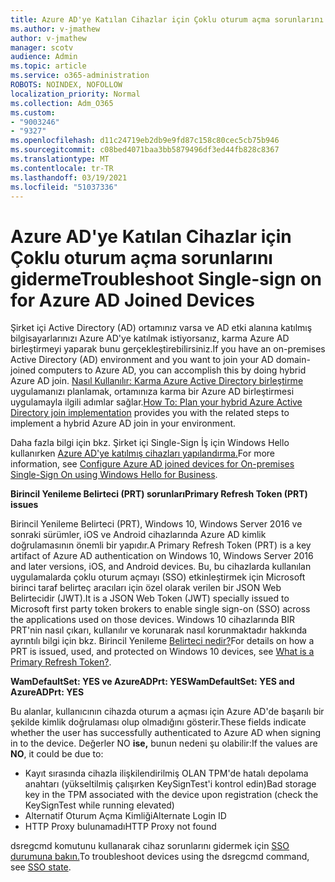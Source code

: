 ```yaml
---
title: Azure AD'ye Katılan Cihazlar için Çoklu oturum açma sorunlarını giderme
ms.author: v-jmathew
author: v-jmathew
manager: scotv
audience: Admin
ms.topic: article
ms.service: o365-administration
ROBOTS: NOINDEX, NOFOLLOW
localization_priority: Normal
ms.collection: Adm_O365
ms.custom:
- "9003246"
- "9327"
ms.openlocfilehash: d11c24719eb2db9e9fd87c158c80cec5cb75b946
ms.sourcegitcommit: c08bed4071baa3bb5879496df3ed44fb828c8367
ms.translationtype: MT
ms.contentlocale: tr-TR
ms.lasthandoff: 03/19/2021
ms.locfileid: "51037336"
---
```

# <a name="troubleshoot-single-sign-on-for-azure-ad-joined-devices"></a><span data-ttu-id="8045c-102">Azure AD'ye Katılan Cihazlar için Çoklu oturum açma sorunlarını giderme</span><span class="sxs-lookup"><span data-stu-id="8045c-102">Troubleshoot Single-sign on for Azure AD Joined Devices</span></span>

<span data-ttu-id="8045c-103">Şirket içi Active Directory (AD) ortamınız varsa ve AD etki alanına katılmış bilgisayarlarınızı Azure AD'ye katılmak istiyorsanız, karma Azure AD birleştirmeyi yaparak bunu gerçekleştirebilirsiniz.</span><span class="sxs-lookup"><span data-stu-id="8045c-103">If you have an on-premises Active Directory (AD) environment and you want to join your AD domain-joined computers to Azure AD, you can accomplish this by doing hybrid Azure AD join.</span></span> <span data-ttu-id="8045c-104">[Nasıl Kullanılır: Karma Azure Active Directory birleştirme](https://docs.microsoft.com/azure/active-directory/devices/hybrid-azuread-join-plan) uygulamanızı planlamak, ortamınıza karma bir Azure AD birleştirmesi uygulamayla ilgili adımlar sağlar.</span><span class="sxs-lookup"><span data-stu-id="8045c-104">[How To: Plan your hybrid Azure Active Directory join implementation](https://docs.microsoft.com/azure/active-directory/devices/hybrid-azuread-join-plan) provides you with the related steps to implement a hybrid Azure AD join in your environment.</span></span>

<span data-ttu-id="8045c-105">Daha fazla bilgi için bkz. Şirket içi Single-Sign İş için Windows Hello kullanırken [Azure AD'ye katılmış cihazları yapılandırma.](https://docs.microsoft.com/windows/security/identity-protection/hello-for-business/hello-hybrid-aadj-sso-base)</span><span class="sxs-lookup"><span data-stu-id="8045c-105">For more information, see [Configure Azure AD joined devices for On-premises Single-Sign On using Windows Hello for Business](https://docs.microsoft.com/windows/security/identity-protection/hello-for-business/hello-hybrid-aadj-sso-base).</span></span>

<span data-ttu-id="8045c-106">**Birincil Yenileme Belirteci (PRT) sorunları**</span><span class="sxs-lookup"><span data-stu-id="8045c-106">**Primary Refresh Token (PRT) issues**</span></span>

<span data-ttu-id="8045c-107">Birincil Yenileme Belirteci (PRT), Windows 10, Windows Server 2016 ve sonraki sürümler, iOS ve Android cihazlarında Azure AD kimlik doğrulamasının önemli bir yapıdır.</span><span class="sxs-lookup"><span data-stu-id="8045c-107">A Primary Refresh Token (PRT) is a key artifact of Azure AD authentication on Windows 10, Windows Server 2016 and later versions, iOS, and Android devices.</span></span> <span data-ttu-id="8045c-108">Bu, bu cihazlarda kullanılan uygulamalarda çoklu oturum açmayı (SSO) etkinleştirmek için Microsoft birinci taraf belirteç aracıları için özel olarak verilen bir JSON Web Belirtecidir (JWT).</span><span class="sxs-lookup"><span data-stu-id="8045c-108">It is a JSON Web Token (JWT) specially issued to Microsoft first party token brokers to enable single sign-on (SSO) across the applications used on those devices.</span></span> <span data-ttu-id="8045c-109">Windows 10 cihazlarında BIR PRT'nin nasıl çıkarı, kullanılır ve korunarak nasıl korunmaktadır hakkında ayrıntılı bilgi için bkz. Birincil Yenileme [Belirteci nedir?](https://docs.microsoft.com/azure/active-directory/devices/concept-primary-refresh-token)</span><span class="sxs-lookup"><span data-stu-id="8045c-109">For details on how a PRT is issued, used, and protected on Windows 10 devices, see [What is a Primary Refresh Token?](https://docs.microsoft.com/azure/active-directory/devices/concept-primary-refresh-token).</span></span>

<span data-ttu-id="8045c-110">**WamDefaultSet: YES ve AzureADPrt: YES**</span><span class="sxs-lookup"><span data-stu-id="8045c-110">**WamDefaultSet: YES and AzureADPrt: YES**</span></span>

<span data-ttu-id="8045c-111">Bu alanlar, kullanıcının cihazda oturum a açması için Azure AD'de başarılı bir şekilde kimlik doğrulaması olup olmadığını gösterir.</span><span class="sxs-lookup"><span data-stu-id="8045c-111">These fields indicate whether the user has successfully authenticated to Azure AD when signing in to the device.</span></span> <span data-ttu-id="8045c-112">Değerler NO **ise,** bunun nedeni şu olabilir:</span><span class="sxs-lookup"><span data-stu-id="8045c-112">If the values are **NO**, it could be due to:</span></span>

- <span data-ttu-id="8045c-113">Kayıt sırasında cihazla ilişkilendirilmiş OLAN TPM'de hatalı depolama anahtarı (yükseltilmiş çalışırken KeySignTest'i kontrol edin)</span><span class="sxs-lookup"><span data-stu-id="8045c-113">Bad storage key in the TPM associated with the device upon registration (check the KeySignTest while running elevated)</span></span>
- <span data-ttu-id="8045c-114">Alternatif Oturum Açma Kimliği</span><span class="sxs-lookup"><span data-stu-id="8045c-114">Alternate Login ID</span></span>
- <span data-ttu-id="8045c-115">HTTP Proxy bulunamadı</span><span class="sxs-lookup"><span data-stu-id="8045c-115">HTTP Proxy not found</span></span>

<span data-ttu-id="8045c-116">dsregcmd komutunu kullanarak cihaz sorunlarını gidermek için [SSO durumuna bakın.](https://docs.microsoft.com/azure/active-directory/devices/troubleshoot-device-dsregcmd#sso-state)</span><span class="sxs-lookup"><span data-stu-id="8045c-116">To troubleshoot devices using the dsregcmd command, see [SSO state](https://docs.microsoft.com/azure/active-directory/devices/troubleshoot-device-dsregcmd#sso-state).</span></span>
